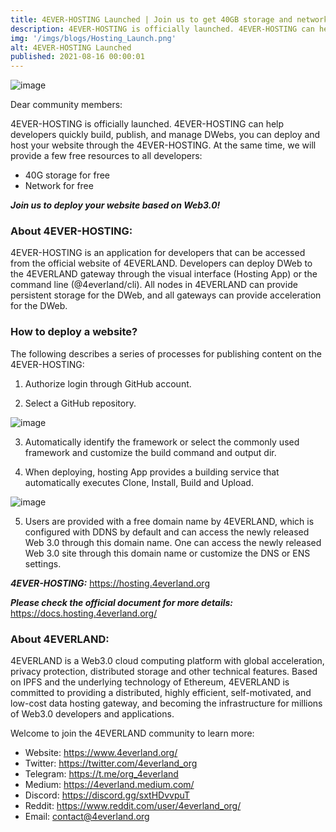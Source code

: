 ```yaml
---
title: 4EVER-HOSTING Launched | Join us to get 40GB storage and network for free!
description: 4EVER-HOSTING is officially launched. 4EVER-HOSTING can help developers quickly build, publish, and manage DWebs, you can deploy and host your website through the 4EVER-HOSTING.
img: '/imgs/blogs/Hosting_Launch.png'
alt: 4EVER-HOSTING Launched
published: 2021-08-16 00:00:01
---
```


![image](/imgs/blogs/Hosting_Launch.png)

Dear community members:

4EVER-HOSTING is officially launched. 4EVER-HOSTING can help developers quickly build, publish, and manage DWebs, you can deploy and host your website through the 4EVER-HOSTING. At the same time, we will provide a few free resources to all developers:

- 40G storage for free
- Network for free

**_Join us to deploy your website based on Web3.0!_**

### About 4EVER-HOSTING:

4EVER-HOSTING is an application for developers that can be accessed from the official website of 4EVERLAND. Developers can deploy DWeb to the 4EVERLAND gateway through the visual interface (Hosting App) or the command line (@4everland/cli). All nodes in 4EVERLAND can provide persistent storage for the DWeb, and all gateways can provide acceleration for the DWeb.

### How to deploy a website?

The following describes a series of processes for publishing content on the 4EVER-HOSTING:

1. Authorize login through GitHub account.

2. Select a GitHub repository.

![image](/imgs/blogs/Hosting_Launch1.gif)

3. Automatically identify the framework or select the commonly used framework and customize the build command and output dir.

4. When deploying, hosting App provides a building service that automatically executes Clone, Install, Build and Upload.

![image](/imgs/blogs/Hosting_Launch2.gif)

5. Users are provided with a free domain name by 4EVERLAND, which is configured with DDNS by default and can access the newly released Web 3.0 through this domain name. One can access the newly released Web 3.0 site through this domain name or customize the DNS or ENS settings.

**_4EVER-HOSTING:_** https://hosting.4everland.org

**_Please check the official document for more details:_** https://docs.hosting.4everland.org/

### About 4EVERLAND:

4EVERLAND is a Web3.0 cloud computing platform with global acceleration, privacy protection, distributed storage and other technical features. Based on IPFS and the underlying technology of Ethereum, 4EVERLAND is committed to providing a distributed, highly efficient, self-motivated, and low-cost data hosting gateway, and becoming the infrastructure for millions of Web3.0 developers and applications.

Welcome to join the 4EVERLAND community to learn more:

- Website: https://www.4everland.org/
- Twitter: https://twitter.com/4everland_org
- Telegram: https://t.me/org_4everland
- Medium: https://4everland.medium.com/
- Discord: https://discord.gg/sxtHDvvpuT
- Reddit: https://www.reddit.com/user/4everland_org/
- Email: contact@4everland.org
